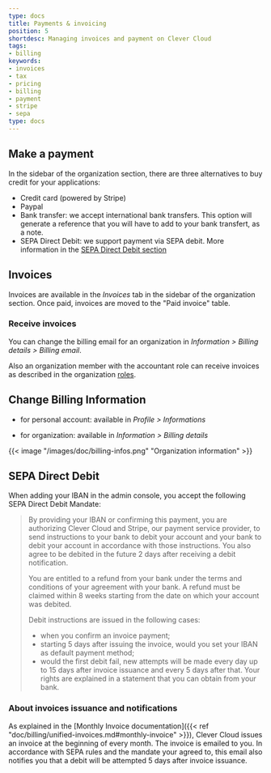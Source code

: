 ```yaml
---
type: docs
title: Payments & invoicing
position: 5
shortdesc: Managing invoices and payment on Clever Cloud
tags:
- billing
keywords:
- invoices
- tax
- pricing
- billing
- payment
- stripe
- sepa
type: docs
---
```


## Make a payment

In the sidebar of the organization section, there are three alternatives to buy credit for your applications:

* Credit card (powered by Stripe)
* Paypal
* Bank transfer: we accept international bank transfers. This option will generate a reference that you will have to add to your bank transfert, as a note.
* SEPA Direct Debit: we support payment via SEPA debit. More information in the [SEPA Direct Debit section](#sepa-direct-debit)

## Invoices

Invoices are available in the *Invoices* tab in the sidebar of the organization section. Once paid, invoices are moved to the "Paid invoice" table.

### Receive invoices

You can change the billing email for an organization in *Information > Billing details > Billing email*.

Also an organization member with the accountant role can receive invoices as described in the organization [roles](/doc/account/organizations/#roles-and-privileges).

## Change Billing Information

* for personal account: available in *Profile > Informations*

* for organization: available in *Information > Billing details*

{{< image "/images/doc/billing-infos.png" "Organization information" >}}

## SEPA Direct Debit

When adding your IBAN in the admin console, you accept the following SEPA Direct Debit
Mandate:

> By providing your IBAN or confirming this payment, you are authorizing Clever Cloud and
> Stripe, our payment service provider, to send instructions to your bank to debit your
> account and your bank to debit your account in accordance with those instructions.
> You also agree to be debited in the future 2 days after receiving a debit notification.
>
> You are entitled to a refund from your bank under the terms and conditions of your
> agreement with your bank. A refund must be claimed within 8 weeks starting from the date
> on which your account was debited.
>
> Debit instructions are issued in the following cases:
>
> * when you confirm an invoice payment;
> * starting 5 days after issuing the invoice, would you set your IBAN as default payment method;
> * would the first debit fail, new attempts will be made every day up to 15 days after invoice issuance and every 5 days after that.
> Your rights are explained in a statement that you can obtain from your bank.

### About invoices issuance and notifications

As explained in the [Monthly Invoice documentation]({{< ref "doc/billing/unified-invoices.md#monthly-invoice" >}}), Clever Cloud issues an invoice at the beginning of every month.
The invoice is emailed to you.
In accordance with SEPA rules and the mandate your agreed to, this email also notifies you that a debit will be attempted 5 days after invoice issuance.
